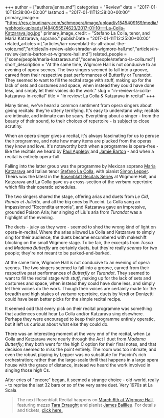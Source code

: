 +++
author = ["authors/jenna.md"]
categories = "Review"
date = "2017-01-10T13:38:00+00:00"
lastmod = "2017-01-11T12:38:00+00:00"
primary_image = "https://res.cloudinary.com/schmopera/image/upload/v1545409169/media/webhook-uploads/1484055574623/2017-01-10---La-Colla-Katzarava.jpg.jpg"
primary_image_credit = "Stefano La Colla, tenor, and Maria Katzarava, soprano."
publishDate = "2017-01-11T12:25:00+00:00"
related_articles = ["articles/ian-rosenblatt-its-all-about-the-voice.md","articles/in-review-alek-shrader-at-wigmore-hall.md","articles/in-review-jamie-barton-at-wigmore-hall.md"]
related_people = ["scene/people/maria-katzarava.md","scene/people/stefano-la-colla.md"]
short_description = "At the same time, Wigmore Hall is not conducive to an evening of opera scenes. The two singers seemed to fall into a groove, carved from their respective past performances of Butterfly or Turandot. They seemed to want to fill the recital stage with stuff, making up for the lack of sets and costumes and space, when instead they could have done less, and simply let their voices do the work."
slug = "in-review-la-colla-katzarava-in-recital"
title = "In review: La Colla &amp; Katzarava in recital"
+++

Many times, we've heard a common sentiment from opera singers about giving recitals: they're utterly terrifying. It's easy to understand why; recitals are intimate, and intimate can be scary. Everything about a singer - from the beauty of their sound, to their choices of repertoire - is subject to close scrutiny.

When an opera singer gives a recital, it's always fascinating for us to peruse their programme, and note how many items are plucked from the operas they know and love. It's noteworthy both when a programme is opera-free - like the recitals we heard by [Paul Appleby](/in-review-paul-appleby-at-wigmore-hall/) and [Jamie Barton](/in-review-jamie-barton-at-wigmore-hall/) - and when a recital is entirely opera-full.

Falling into the latter group was the programme by Mexican soprano [Maria Katzarava](/scene/people/maria-katzarava/) and Italian tenor [Stefano La Colla](/scene/people/stefano-la-colla/), with pianist [Simon Lepper](http://www.simonlepper.com/). Theirs was the latest in the [Rosenblatt Recitals Series](/ian-rosenblatt-its-all-about-the-voice/) at Wigmore Hall, and Katzarava and La Colla gave us a cross-section of the *verismo* repertoire which fills their operatic schedules. 

The two singers shared the stage, offering arias and duets from *Le Cid*, *Roméo et Juliette*, and all the big ones by Puccini. La Colla sang an impassioned "Recondita armonia", and Katzarava gave an impressive, grounded Poison Aria; her singing of Liù's aria from *Turandot* was a highlight of the evening.

The duets - juicy as they were - seemed to shed the wrong kind of light on opera-in-recital. Where the arias allowed La Colla and Katzarava to simply sing for their audience, the duets became encumbered with makeshift blocking on the small Wigmore stage. To be fair, the excerpts from *Tosca* and *Madama Butterfly* are certainly duets, but they're really *scenas* for two people; they're not meant to be parked-and-barked.

At the same time, Wigmore Hall is not conducive to an evening of opera scenes. The two singers seemed to fall into a groove, carved from their respective past performances of *Butterfly* or *Turandot*. They seemed to want to fill the recital stage with *stuff*, making up for the lack of sets and costumes and space, when instead they could have done less, and simply let their voices do the work. Though their voices are certainly made for the breadth and high stakes of *verismo* repertoire, duets by Verdi or Donizetti could have been better picks for the simple recital recipe.

It seemed odd that every pick on their recital programme was something that audiences could hear La Colla and/or Katzarava sing elsewhere. Perhaps they were encouraged to keep their programme entirely operatic, but it left us curious about what else they could do.

There was an interesting moment at the very end of the recital, when La Colla and Katzarava were nearly through the Act I duet from *Madama Butterfly*; they both went for the high C option for their final notes, and that decision seemed to miss the point entirely. The room was too intimate, and even the robust playing by Lepper was no substitute for Puccini's rich orchestration; rather than the large-scale thrill that happens in a large opera house with the grace of distance, instead we heard the work involved in singing those high Cs.

After cries of "encore" began, it seemed a strange choice - old-world, really - to reprise the last 32 bars or so of the very same duet. Very 1970s at La Scala.

>The next Rosenblatt Recital happens on [March 6th at Wigmore Hall](http://www.rosenblattrecitalseries.co.uk/recital.aspx?key=172), featuring mezzo [Tara Erraught](/scene/people/tara-erraught/) and pianist [James Baillieu](/scene/people/james-baillieu/). For details and tickets, [click here.](http://www.rosenblattrecitalseries.co.uk/recital.aspx?key=172)


